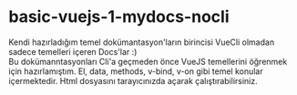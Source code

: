 # basic-vuejs-1-mydocs-nocli
Kendi hazırladığım temel dokümantasyon'ların birincisi VueCli olmadan sadece temelleri içeren Docs'lar :)<br>
Bu dokümanntasyonları Cli'a geçmeden önce VueJS temellerini öğrenmek için hazırlamıştım.
El, data, methods, v-bind, v-on gibi temel konular içermektedir.
Html dosyasını tarayıcınızda açarak çalıştırabilirsiniz.

